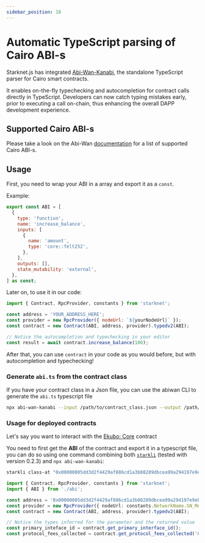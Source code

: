 ```yaml
---
sidebar_position: 18
---
```


# Automatic TypeScript parsing of Cairo ABI-s

Starknet.js has integrated [Abi-Wan-Kanabi](https://github.com/keep-starknet-strange/abi-wan-kanabi), the standalone TypeScript parser for Cairo smart contracts.

It enables on-the-fly typechecking and autocompletion for contract calls directly in TypeScript. Developers can now catch typing mistakes early, prior to executing a call on-chain, thus enhancing the overall DAPP development experience.

## Supported Cairo ABI-s

Please take a look on the Abi-Wan [documentation](https://github.com/keep-starknet-strange/abi-wan-kanabi#cairo-versions) for a list of supported Cairo ABI-s.

## Usage

First, you need to wrap your ABI in a array and export it as a `const`.

Example:

```js
export const ABI = [
  {
    type: 'function',
    name: 'increase_balance',
    inputs: [
      {
        name: 'amount',
        type: 'core::felt252',
      },
    ],
    outputs: [],
    state_mutability: 'external',
  },
] as const;
```

Later on, to use it in our code:

```js
import { Contract, RpcProvider, constants } from 'starknet';

const address = 'YOUR_ADDRESS_HERE';
const provider = new RpcProvider({ nodeUrl: `${yourNodeUrl}` });
const contract = new Contract(ABI, address, provider).typedv2(ABI);

// Notice the autocompletion and typechecking in your editor
const result = await contract.increase_balance(100);
```

After that, you can use `contract` in your code as you would before, but with autocompletion and typechecking!

### Generate `abi.ts` from the contract class

If you have your contract class in a Json file, you can use the abiwan CLI to generate the `abi.ts` typescript file

```bash
npx abi-wan-kanabi --input /path/to/contract_class.json --output /path/to/abi.ts
```

### Usage for deployed contracts

Let's say you want to interact with the [Ekubo: Core](https://starkscan.co/contract/0x00000005dd3d2f4429af886cd1a3b08289dbcea99a294197e9eb43b0e0325b4b) contract

You need to first get the **ABI** of the contract and export it in a typescript file, you can do so using one command combining both [`starkli`](https://github.com/xJonathanLEI/starkli) (tested with version 0.2.3) and `npx abi-wan-kanabi`:

```bash
starkli class-at "0x00000005dd3d2f4429af886cd1a3b08289dbcea99a294197e9eb43b0e0325b4b" --network mainnet | npx abi-wan-kanabi --input /dev/stdin --output abi.ts
```

```typescript
import { Contract, RpcProvider, constants } from 'starknet';
import { ABI } from './abi';

const address = '0x00000005dd3d2f4429af886cd1a3b08289dbcea99a294197e9eb43b0e0325b4b';
const provider = new RpcProvider({ nodeUrl: constants.NetworkName.SN_MAIN });
const contract = new Contract(ABI, address, provider).typedv2(ABI);

// Notice the types inferred for the parameter and the returned value
const primary_inteface_id = contract.get_primary_interface_id();
const protocol_fees_collected = contract.get_protocol_fees_collected('0x1');
```
